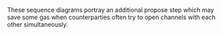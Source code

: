 These sequence diagrams portray an additional propose step which may save some gas when counterparties often try to open channels with each other simultaneously.
